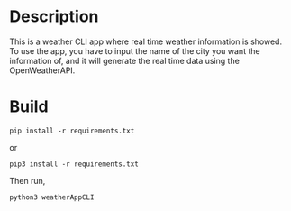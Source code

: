 # Description
This is a weather CLI app where real time weather information is showed. To use the app, you have to input the name of the city you want the information of, and it will generate the real time data using the OpenWeatherAPI.

# Build
```
pip install -r requirements.txt
```

or

```
pip3 install -r requirements.txt
```

Then run,
```
python3 weatherAppCLI
```

